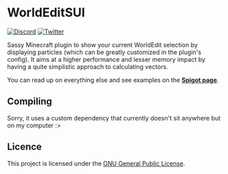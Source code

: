 # WorldEditSUI
[![Discord](https://img.shields.io/discord/489135856284729384.svg?label=Discord&logo=discord&logoColor=fff)](https://discord.gg/vGCUzHq)
[![Twitter](https://img.shields.io/twitter/follow/KennyTVN.svg?label=Twitter)](https://twitter.com/KennyTVN)

Sassy Minecraft plugin to show your current WorldEdit selection by displaying particles (which can be greatly customized in the plugin's config).
It aims at a higher performance and lesser memory impact by having a quite simplistic approach to calculating vectors.

You can read up on everything else and see examples on the [**Spigot page**](https://www.spigotmc.org/resources/worldeditsui.60726/).

## Compiling
Sorry, it uses a custom dependency that currently doesn't sit anywhere but on my computer :>

## Licence
This project is licensed under the [GNU General Public License](http://www.gnu.org/licenses/gpl-3.0).
